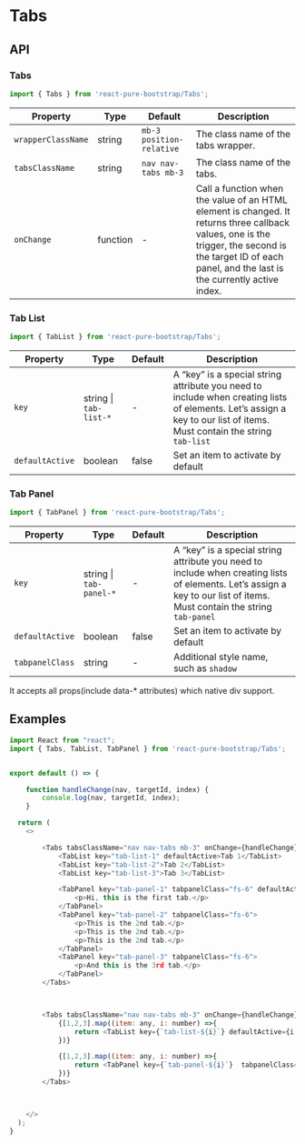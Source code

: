 # Tabs


## API


### Tabs
```js
import { Tabs } from 'react-pure-bootstrap/Tabs';
```
| Property | Type | Default | Description |
| --- | --- | --- | --- |
| `wrapperClassName` | string | `mb-3 position-relative` | The class name of the tabs wrapper. |
| `tabsClassName` | string | `nav nav-tabs mb-3` | The class name of the tabs. |
| `onChange` | function  | - | Call a function when the value of an HTML element is changed. It returns three callback values, one is the trigger, the second is the target ID of each panel, and the last is the currently active index. |


### Tab List
```js
import { TabList } from 'react-pure-bootstrap/Tabs';
```
| Property | Type | Default | Description |
| --- | --- | --- | --- |
| `key` | string \| `tab-list-*` | - |  A “key” is a special string attribute you need to include when creating lists of elements. Let’s assign a key to our list of items. Must contain the string `tab-list` |
| `defaultActive` | boolean | false | Set an item to activate by default |


### Tab Panel
```js
import { TabPanel } from 'react-pure-bootstrap/Tabs';
```
| Property | Type | Default | Description |
| --- | --- | --- | --- |
| `key` | string \| `tab-panel-*` | - |  A “key” is a special string attribute you need to include when creating lists of elements. Let’s assign a key to our list of items. Must contain the string `tab-panel` |
| `defaultActive` | boolean | false | Set an item to activate by default |
| `tabpanelClass` | string | - | Additional style name, such as `shadow` |


It accepts all props(include data-* attributes) which native div support.




## Examples

```js
import React from "react";
import { Tabs, TabList, TabPanel } from 'react-pure-bootstrap/Tabs';


export default () => {

    function handleChange(nav, targetId, index) {
        console.log(nav, targetId, index);
    }

  return (
    <>

		<Tabs tabsClassName="nav nav-tabs mb-3" onChange={handleChange} style={{fontSize: '0.875rem'}}>
			<TabList key="tab-list-1" defaultActive>Tab 1</TabList>
			<TabList key="tab-list-2">Tab 2</TabList>
			<TabList key="tab-list-3">Tab 3</TabList>

			<TabPanel key="tab-panel-1" tabpanelClass="fs-6" defaultActive>
				<p>Hi, this is the first tab.</p>
			</TabPanel>
			<TabPanel key="tab-panel-2" tabpanelClass="fs-6">
				<p>This is the 2nd tab.</p>
				<p>This is the 2nd tab.</p>
				<p>This is the 2nd tab.</p>
			</TabPanel>
			<TabPanel key="tab-panel-3" tabpanelClass="fs-6">
				<p>And this is the 3rd tab.</p>
			</TabPanel>    
		</Tabs>	



        <Tabs tabsClassName="nav nav-tabs mb-3" onChange={handleChange} style={{fontSize: '0.875rem'}}>
            {[1,2,3].map((item: any, i: number) =>{
                return <TabList key={`tab-list-${i}`} defaultActive={i === 0 ? true : false}>{item}</TabList>
            })}

            {[1,2,3].map((item: any, i: number) =>{
                return <TabPanel key={`tab-panel-${i}`}  tabpanelClass="fs-6" defaultActive={i === 0 ? true : false}>{item}</TabPanel>
            })}                  
        </Tabs>



    </>
  );
}

```